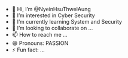 - 👋 Hi, I’m @NyeinHsuThwelAung
- 👀 I’m interested in Cyber Security
- 🌱 I’m currently learning System and Security
- 💞️ I’m looking to collaborate on ...
- 📫 How to reach me ...
- 😄 Pronouns: PASSION 
- ⚡ Fun fact: ...

<!---
NyeinHsuThwel/NyeinHsuThwel is a ✨ special ✨ repository because its `README.md` (this file) appears on your GitHub profile.
You can click the Preview link to take a look at your changes.
--->
